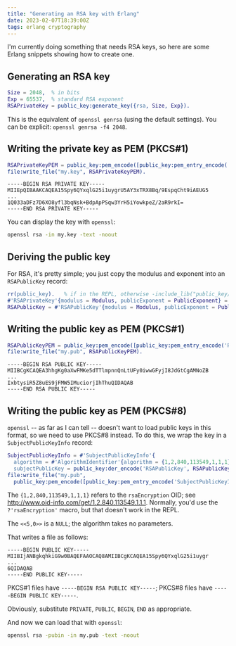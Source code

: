```yaml
---
title: "Generating an RSA key with Erlang"
date: 2023-02-07T18:39:00Z
tags: erlang cryptography
---
```


I'm currently doing something that needs RSA keys, so here are some Erlang snippets showing how to create one.

## Generating an RSA key

```erlang
Size = 2048,  % in bits
Exp = 65537,  % standard RSA exponent
RSAPrivateKey = public_key:generate_key({rsa, Size, Exp}).
```

This is the equivalent of `openssl genrsa` (using the default settings). You can be explicit: `openssl genrsa -f4 2048`.

## Writing the private key as PEM (PKCS#1)

```erlang
RSAPrivateKeyPEM = public_key:pem_encode([public_key:pem_entry_encode('RSAPrivateKey', RSAPrivateKey)]).
file:write_file("my.key", RSAPrivateKeyPEM).
```

```
-----BEGIN RSA PRIVATE KEY-----
MIIEpQIBAAKCAQEA15Spy6QYxqlG25i1uygrU5AY3xTRX8Bq/9EspqCht9iAEUG5
...
1Q033aDFz7D6XO8yfl3bqNsk+BdpApPSqw3YrH5iYowkpeZ/2aR9rkI=
-----END RSA PRIVATE KEY-----
```

You can display the key with `openssl`:

```sh
openssl rsa -in my.key -text -noout
```

## Deriving the public key

For RSA, it's pretty simple; you just copy the modulus and exponent into an `RSAPublicKey` record:

```erlang
rr(public_key).   % if in the REPL, otherwise -include_lib("public_key/include/public_key.hrl").
#'RSAPrivateKey'{modulus = Modulus, publicExponent = PublicExponent} = RSAPrivateKey.
RSAPublicKey = #'RSAPublicKey'{modulus = Modulus, publicExponent = PublicExponent}.
```

## Writing the public key as PEM (PKCS#1)

```erlang
RSAPublicKeyPEM = public_key:pem_encode([public_key:pem_entry_encode('RSAPublicKey', RSAPublicKey)]).
file:write_file("my.pub", RSAPublicKeyPEM).
```

```
-----BEGIN RSA PUBLIC KEY-----
MIIBCgKCAQEA3hhgKg0aXwFMKe5dTTlmpnnQnLtUFy0iwwGFyjI8JdGtCgAMNoZB
...
IxbtysiR5Z8uES9jFMW5IMuciorjIhThuQIDAQAB
-----END RSA PUBLIC KEY-----
```

## Writing the public key as PEM (PKCS#8)

`openssl` -- as far as I can tell -- doesn't want to load public keys in this format, so we need to use PKCS#8 instead.
To do this, we wrap the key in a `SubjectPublicKeyInfo` record:

```erlang
SubjectPublicKeyInfo = #'SubjectPublicKeyInfo'{
  algorithm = #'AlgorithmIdentifier'{algorithm = {1,2,840,113549,1,1,1}, parameters = <<5,0>>},
  subjectPublicKey = public_key:der_encode('RSAPublicKey', RSAPublicKey)}.
file:write_file("my.pub",
  public_key:pem_encode([public_key:pem_entry_encode('SubjectPublicKeyInfo', SubjectPublicKeyInfo)])).
```

The `{1,2,840,113549,1,1,1}` refers to the `rsaEncryption` OID; see <http://www.oid-info.com/get/1.2.840.113549.1.1.1>.
Normally, you'd use the `?'rsaEncryption'` macro, but that doesn't work in the REPL.

The `<<5,0>>` is a `NULL`; the algorithm takes no parameters.

That writes a file as follows:

```
-----BEGIN PUBLIC KEY-----
MIIBIjANBgkqhkiG9w0BAQEFAAOCAQ8AMIIBCgKCAQEA15Spy6QYxqlG25i1uygr
...
6QIDAQAB
-----END PUBLIC KEY-----
```

PKCS#1 files have `-----BEGIN RSA PUBLIC KEY-----`; PKCS#8 files have `-----BEGIN PUBLIC KEY-----`.

Obviously, substitute `PRIVATE`, `PUBLIC`, `BEGIN`, `END` as appropriate.

And now we can load that with `openssl`:

```sh
openssl rsa -pubin -in my.pub -text -noout
```
